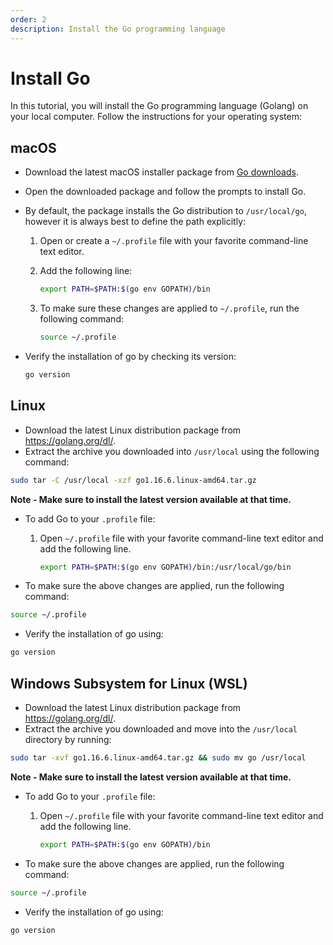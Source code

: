 ```yaml
---
order: 2
description: Install the Go programming language
---
```


# Install Go

In this tutorial, you will install the Go programming language (Golang) on your local computer. Follow the instructions for your operating system:

## macOS

* Download the latest macOS installer package from [Go downloads](https://golang.org/dl/).
* Open the downloaded package and follow the prompts to install Go.
* By default, the package installs the Go distribution to `/usr/local/go`, however it is always best to define the path explicitly:

    1. Open or create a `~/.profile` file with your favorite command-line text editor.
    2. Add the following line:

        ```sh
        export PATH=$PATH:$(go env GOPATH)/bin
        ```

    3. To make sure these changes are applied to `~/.profile`, run the following command:

        ```sh
        source ~/.profile
        ```

* Verify the installation of go by checking its version:

    ```sh
    go version
    ```

## Linux

* Download the latest Linux distribution package from <https://golang.org/dl/>.
* Extract the archive you downloaded into `/usr/local` using the following command:

```sh
sudo tar -C /usr/local -xzf go1.16.6.linux-amd64.tar.gz
```

**Note - Make sure to install the latest version available at that time.**

* To add Go to your `.profile` file:

    1. Open `~/.profile` file with your favorite command-line text editor and add the following line.

        ```sh
        export PATH=$PATH:$(go env GOPATH)/bin:/usr/local/go/bin
        ```

* To make sure the above changes are applied, run the following command:

```sh
source ~/.profile
```

* Verify the installation of go using:

```sh
go version
```

## Windows Subsystem for Linux (WSL)

* Download the latest Linux distribution package from <https://golang.org/dl/>.
* Extract the archive you downloaded and move into the `/usr/local` directory by running:

```sh
sudo tar -xvf go1.16.6.linux-amd64.tar.gz && sudo mv go /usr/local
```

**Note - Make sure to install the latest version available at that time.**

* To add Go to your `.profile` file:

    1. Open `~/.profile` file with your favorite command-line text editor and add the following line.

        ```sh
        export PATH=$PATH:$(go env GOPATH)/bin
        ```

* To make sure the above changes are applied, run the following command:

```sh
source ~/.profile
```

* Verify the installation of go using:

```sh
go version
```
